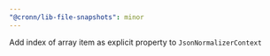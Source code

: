 ```yaml
---
"@cronn/lib-file-snapshots": minor
---
```


Add index of array item as explicit property to `JsonNormalizerContext`
